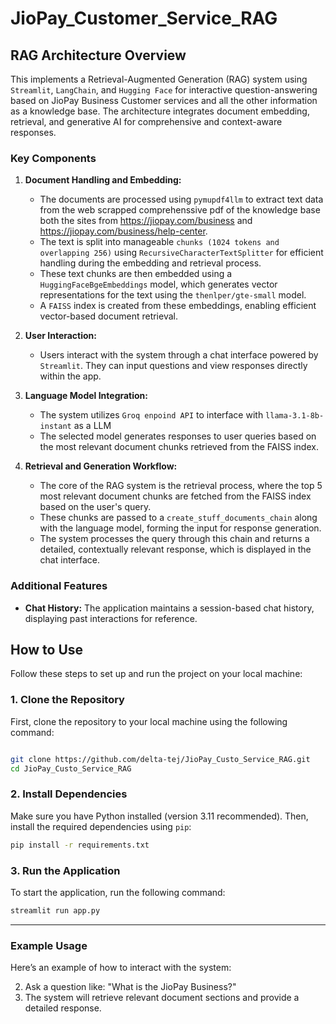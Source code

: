 ﻿# JioPay_Customer_Service_RAG


## RAG Architecture Overview

This implements a Retrieval-Augmented Generation (RAG) system using `Streamlit`, `LangChain`, and `Hugging Face` for interactive question-answering based on JioPay Business Customer services and all the other information as a  knowledge base. The architecture integrates document embedding, retrieval, and generative AI for comprehensive and context-aware responses.

### Key Components

1. **Document Handling and Embedding:**
   - The documents are processed using `pymupdf4llm` to extract text data from the web scrapped comprehenssive pdf of the knowledge base both the sites from https://jiopay.com/business and https://jiopay.com/business/help-center.
   - The text is split into manageable `chunks (1024 tokens and overlapping 256)` using `RecursiveCharacterTextSplitter` for efficient handling during the embedding and retrieval process.
   - These text chunks are then embedded using a `HuggingFaceBgeEmbeddings` model, which generates vector representations for the text using the `thenlper/gte-small` model.
   - A `FAISS` index is created from these embeddings, enabling efficient vector-based document retrieval.

2. **User Interaction:**
   - Users interact with the system through a chat interface powered by `Streamlit`. They can input questions and view responses directly within the app.

3. **Language Model Integration:**
   - The system utilizes `Groq enpoind API` to interface with `llama-3.1-8b-instant` as a LLM
   - The selected model generates responses to user queries based on the most relevant document chunks retrieved from the FAISS index.

4. **Retrieval and Generation Workflow:**
   - The core of the RAG system is the retrieval process, where the top 5 most relevant document chunks are fetched from the FAISS index based on the user's query.
   - These chunks are passed to a `create_stuff_documents_chain` along with the language model, forming the input for response generation.
   - The system processes the query through this chain and returns a detailed, contextually relevant response, which is displayed in the chat interface.

### Additional Features

- **Chat History:** The application maintains a session-based chat history, displaying past interactions for reference.




## How to Use

Follow these steps to set up and run the project on your local machine:

### 1. Clone the Repository
First, clone the repository to your local machine using the following command:
```bash

git clone https://github.com/delta-tej/JioPay_Custo_Service_RAG.git
cd JioPay_Custo_Service_RAG
```

### 2. Install Dependencies
Make sure you have Python installed (version 3.11 recommended). Then, install the required dependencies using `pip`:
```bash
pip install -r requirements.txt
```


### 3. Run the Application
To start the application, run the following command:
```bash
streamlit run app.py
```


---

### Example Usage

Here’s an example of how to interact with the system:

2. Ask a question like: "What is the JioPay Business?"
3. The system will retrieve relevant document sections and provide a detailed response.
